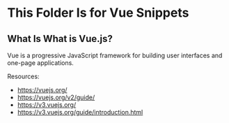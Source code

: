 # This Folder Is for Vue Snippets

## What Is What is Vue.js?
Vue is a progressive JavaScript framework for building user interfaces and one-page applications.

Resources: 
- https://vuejs.org/
- https://vuejs.org/v2/guide/
- https://v3.vuejs.org/
- https://v3.vuejs.org/guide/introduction.html
